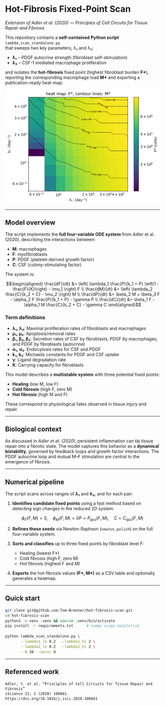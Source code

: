 # Hot-Fibrosis Fixed-Point Scan  
_Extension of Adler et al. (2020) — Principles of Cell Circuits for Tissue Repair and Fibrosis_

This repository contains a **self-contained Python script**  
`lambda_scan_standalone.py`  
that sweeps two key parameters, λ₁ and λ₂: 

* **λ₁** – PDGF autocrine strength (fibroblast self-stimulation)  
* **λ₂** – CSF-1 mediated macrophage proliferation


and isolates the **hot-fibrosis** fixed point (highest fibroblast burden **F\***),
reporting the corresponding macrophage load **M\*** and exporting a publication-ready
heat-map:

![example output](hot_lambda_dependence.png)

---

## Model overview

The script implements the **full four-variable ODE system** from Adler et al. (2020), describing the interactions between:

- **M**: macrophages  
- **F**: myofibroblasts  
- **P**: PDGF (platelet-derived growth factor)  
- **C**: CSF (colony-stimulating factor)

The system is:

```math
\begin{aligned}
\frac{dF}{dt} &= \left( \lambda_1 \frac{P}{k_1 + P} \left(1 - \frac{F}{K}\right) - \mu_1 \right) F \\
\frac{dM}{dt} &= \left( \lambda_2 \frac{C}{k_2 + C} - \mu_2 \right) M \\
\frac{dP}{dt} &= \beta_2 M + \beta_3 F - \alpha_2 F \frac{P}{k_1 + P} - \gamma P \\
\frac{dC}{dt} &= \beta_1 F - \alpha_1 M \frac{C}{k_2 + C} - \gamma C
\end{aligned}
```


### Term definitions

- **λ₁, λ₂**: Maximal proliferation rates of fibroblasts and macrophages  
- **μ₁, μ₂**: Apoptosis/removal rates  
- **β₁, β₂, β₃**: Secretion rates of CSF by fibroblasts, PDGF by macrophages, and PDGF by fibroblasts (autocrine)  
- **α₁, α₂**: Endocytosis rates for CSF and PDGF  
- **k₁, k₂**: Michaelis constants for PDGF and CSF uptake  
- **γ**: Ligand degradation rate  
- **K**: Carrying capacity for fibroblasts

This model describes a **multistable system** with three potential fixed points:  
- **Healing** (low M, low F)  
- **Cold fibrosis** (high F, zero M)  
- **Hot fibrosis** (high M and F)

These correspond to physiological fates observed in tissue injury and repair.

---

## Biological context

As discussed in *Adler et al. (2020)*, persistent inflammation can tip tissue repair into a fibrotic state. The model captures this behavior as a **dynamical bistability**, governed by feedback loops and growth factor interactions. The PDGF autocrine loop and mutual M–F stimulation are central to the emergence of fibrosis.

---

## Numerical pipeline

The script scans across ranges of **λ₁** and **λ₂**, and for each pair:

1. **Identifies candidate fixed points** using a fast method based on detecting sign changes in the reduced 2D system:
```math
\phi_F(F, M) = 0, \quad \phi_M(F, M) = 0

P = P_{\text{qss}}(F, M), \quad C = C_{\text{qss}}(F, M)
```


2. **Refines these seeds** via Newton-Raphson (`newton_polish`) on the full four-variable system.

3. **Sorts and classifies** up to three fixed points by fibroblast level F:
   - Healing (lowest F\*)
   - Cold fibrosis (high F, zero M)
   - Hot fibrosis (highest F and M)

4. **Exports** the hot-fibrosis values **(F\*, M\*)** as a CSV table and optionally generates a heatmap.

---

## Quick start

```bash
git clone git@github.com:Tom-Brenner/hot-fibrosis-scan.git
cd hot-fibrosis-scan
python3 -m venv .venv && source .venv/bin/activate
pip install -r requirements.txt      # numpy scipy matplotlib

python lambda_scan_standalone.py \
       --lambda1_lo 0.2  --lambda1_hi 2 \
       --lambda2_lo 0.2  --lambda2_hi 2 \
       --N 30 --nproc 8  

```
---

## Referenced work

    Adler, Y. et al. “Principles of Cell Circuits for Tissue Repair and Fibrosis”
    iScience 23, 2 (2020) 100841.
    https://doi.org/10.1016/j.isci.2020.100841
